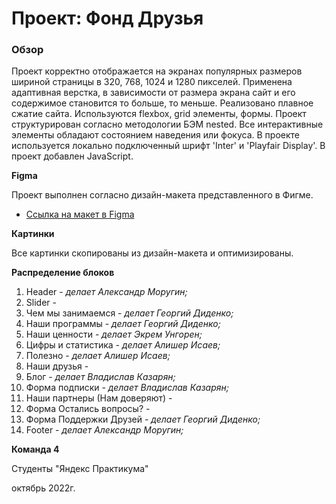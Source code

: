 # Проект: Фонд Друзья

### Обзор

Проект корректно отображается на экранах популярных размеров шириной страницы в 320, 768, 1024 и 1280 пикселей.
Применена адаптивная верстка, в зависимости от размера экрана сайт и его содержимое становится то больше, то меньше.
Реализовано плавное сжатие сайта. Используются flexbox, grid элементы, формы.
Проект структурирован согласно методологии БЭМ nested.
Все интерактивные элементы обладают состоянием наведения или фокуса.
В проекте используется локально подключенный шрифт 'Inter' и 'Playfair Display'.
В проект добавлен JavaScript.


**Figma**

Проект выполнен согласно дизайн-макета представленного в Фигме.
* [Ссылка на макет в Figma](https://www.figma.com/file/mOCTA1MNqW5l41Kmc1YzU8/%D0%A4%D0%BE%D0%BD%D0%B4-%D0%94%D1%80%D1%83%D0%B7%D1%8C%D1%8F?node-id=1%3A2)


**Картинки**

Все картинки скопированы из дизайн-макета и оптимизированы.


**Распределение блоков**

1. Header - *делает Александр Моругин;*
2. Slider - 
3. Чем мы занимаемся - *делает Георгий Диденко;*
4. Наши программы - *делает Георгий Диденко;*
5. Наши ценности - *делает Экрем Унгорен;*
6. Цифры и статистика - *делает Алишер Исаев;*
7. Полезно - *делает Алишер Исаев;*
8. Наши друзья - 
9. Блог - *делает Владислав Казарян;*
10. Форма подписки - *делает Владислав Казарян;*
11. Наши партнеры (Нам доверяют) -
12. Форма Остались вопросы? -
13. Форма Поддержки Друзей - *делает Георгий Диденко;*
14. Footer - *делает Александр Моругин;*


**Команда 4**

Студенты "Яндекс Практикума"

октябрь 2022г.